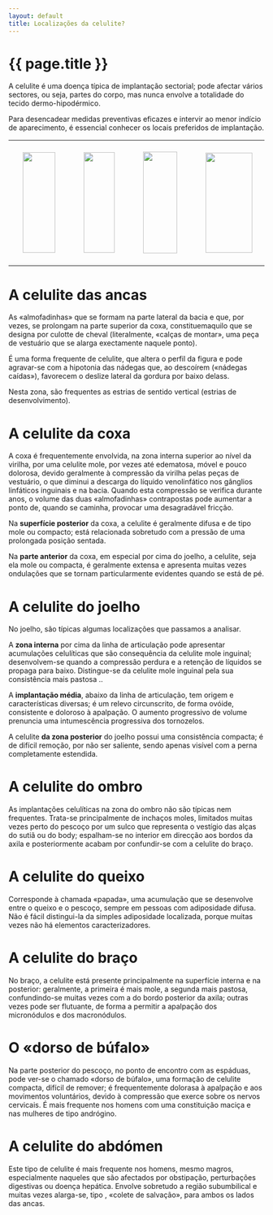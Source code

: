 ```yaml
---
layout: default
title: Localizações da celulite?
---
```


# {{ page.title }}

A celulite é uma doença típica de implantação sectorial; pode afectar vários sectores, ou seja, partes do corpo, mas nunca envolve a totalidade do tecido dermo-hipodérmico.

Para desencadear medidas preventivas eficazes e intervir ao menor indício de aparecimento, é essencial conhecer os locais preferidos de implantação.
<table border="0" cellspacing="0" cellpadding="0">
<tbody>
<tr>
<td width="144"><img class="alignnone size-full wp-image-175" style="padding: 20px;" title="localizacao-celulite-1" src="{{ site.url }}/assets/2011/06/localizacao-celulite-1.gif" alt="" width="64" height="198" /></td>
<td width="144"><img class="alignnone size-full wp-image-176" style="padding: 20px;" title="localizacao-celulite-2" src="{{ site.url }}/assets/2011/06/localizacao-celulite-2.gif" alt="" width="61" height="198" /></td>
<td width="144"><img class="alignnone size-full wp-image-177" style="padding: 20px;" title="localizacao-celulite-3" src="{{ site.url }}/assets/2011/06/localizacao-celulite-3.gif" alt="" width="67" height="200" /></td>
<td width="144"><img class="alignnone size-full wp-image-178" style="padding: 20px;" title="localizacao-celulite-4" src="{{ site.url }}/assets/2011/06/localizacao-celulite-4.gif" alt="" width="92" height="197" /></td>
</tr>
</tbody>
</table>
<h1>A celulite das ancas</h1>
As «almofadinhas» que se formam na parte lateral da bacia e que, por vezes, se prolongam na parte superior da coxa, constituemaquilo que se designa por culotte de cheval (literalmente, «calças de montar», uma peça de vestuário que se alarga exectamente naquele ponto).

É uma forma frequente de celulite, que altera o perfil da figura e pode agravar-se com a hipotonia das nádegas que, ao descoírem («nádegas caídas»), favorecem o deslize lateral da gordura por baixo delass.

Nesta zona, são frequentes as estrias de sentido vertical (estrias de desenvolvimento).
<h1>A celulite da coxa</h1>
A coxa é frequentemente envolvida, na zona interna superior ao nível da virilha, por uma celulite mole, por vezes até edematosa, móvel e pouco dolorosa, devido geralmente à compressão da virilha pelas peças de vestuário, o que diminui a descarga do líquido venolinfático nos gânglios linfáticos inguinais e na bacia. Quando esta compressão se verifica durante anos, o volume das duas «almofadinhas» contrapostas pode aumentar a ponto de, quando se caminha, provocar uma desagradável fricção.

Na <strong>superfície posterior</strong> da coxa, a celulite é geralmente difusa e de tipo mole ou compacto; está relacionada sobretudo com a pressão de uma prolongada posição sentada.

Na <strong>parte anterior</strong> da coxa, em especial por cima do joelho, a celulite, seja ela mole ou compacta, é geralmente extensa e apresenta muitas vezes ondulações que se tornam particularmente evidentes quando se está de pé.
<h1>A celulite do joelho</h1>
No joelho, são típicas algumas localizações que passamos a analisar.

A <strong>zona interna</strong> por cima da linha de articulação pode apresentar acumulações celulíticas que são consequência da celulite mole inguinal; desenvolvem-se quando a compressão perdura e a retenção de líquidos se propaga para baixo. Distingue-se da celulite mole inguinal pela sua consistência mais pastosa ..

A <strong>implantação média</strong>, abaixo da linha de articulação, tem origem e características diversas; é um relevo circunscrito, de forma ovóide, consistente e doloroso à apalpação. O aumento progressivo de volume prenuncia uma intumescência progressiva dos tornozelos.

A celulite <strong>da zona posterior</strong> do joelho possui uma consistência compacta; é de difícil remoção, por não ser saliente, sendo apenas visível com a perna completamente estendida.
<h1>A celulite do ombro</h1>
As implantações celulíticas na zona do ombro não são típicas nem frequentes. Trata-se principalmente de inchaços moles, limitados muitas vezes perto do pescoço por um sulco que representa o vestígio das alças do sutiã ou do body; espalham-se no interior em direcção aos bordos da axila e posteriormente acabam por confundir-se com a celulite do braço.
<h1>A celulite do queixo</h1>
Corresponde à chamada «papada», uma acumulação que se desenvolve entre o queixo e o pescoço, sempre em pessoas com adiposidade difusa. Não é fácil distingui-la da simples adiposidade localizada, porque muitas vezes não há elementos caracterizadores.
<h1>A celulite do braço</h1>
No braço, a celulite está presente principalmente na superfície interna e na posterior: geralmente, a primeira é mais mole, a segunda mais pastosa, confundindo-se muitas vezes com a do bordo posterior da axila; outras vezes pode ser flutuante, de forma a permitir a apalpação dos micronódulos e dos macronódulos.
<h1>O «dorso de búfalo»</h1>
Na parte posterior do pescoço, no ponto de encontro com as espáduas, pode ver-se o chamado «dorso de búfalo», uma formação de celulite compacta, difícil de remover; é frequentemente dolorasa à apalpação e aos movimentos voluntários, devido à compressão que exerce sobre os nervos cervicais. É mais frequente nos homens com uma constituição maciça e nas mulheres de tipo andrógino.
<h1>A celulite do abdómen</h1>
Este tipo de celulite é mais frequente nos homens, mesmo magros, especialmente naqueles que são afectados por obstipação, perturbações digestivas ou doença hepática. Envolve sobretudo a região subumbilical e muitas vezes alarga-se, tipo , «colete de salvação», para ambos os lados das ancas.
